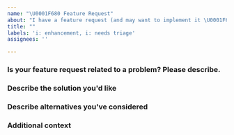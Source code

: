 ```yaml
---
name: "\U0001F680 Feature Request"
about: "I have a feature request (and may want to implement it \U0001F642)"
title: ""
labels: 'i: enhancement, i: needs triage'
assignees: ''

---
```


### Is your feature request related to a problem? Please describe.
<!--- A clear and concise description of what the problem is. Ex. I'm always frustrated when [...] -->

### Describe the solution you'd like
<!--- A clear and concise description of what you want to happen. -->

### Describe alternatives you've considered
<!--- A clear and concise description of any alternative solutions or features you've considered. -->

### Additional context
<!--- Add any other context or screenshots about the feature request here. -->
